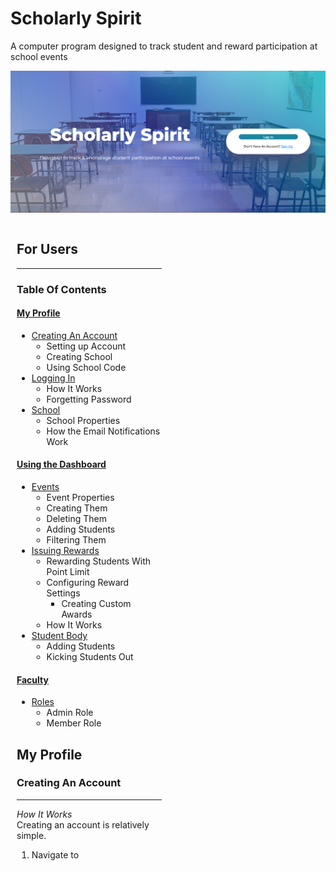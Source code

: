 # **Scholarly Spirit**

A computer program designed to track student and reward participation at school events

![](./readme-images/title-screen.png)

<div style="display: flex;">
  <div style="width: 50%; padding: 0 10px;">
    <!-- Markdown content for the first column goes here -->

## **For Users**

---

### **Table Of Contents**

#### [My Profile](#my-profile)

- [Creating An Account](#AccountCreate)
  - Setting up Account
  - Creating School
  - Using School Code
- [Logging In](#login)
  - How It Works
  - Forgetting Password
- [School](#school)
  - School Properties
  - How the Email Notifications Work

#### [Using the Dashboard](#using-the-Dashboard)

- [Events](#events)
  - Event Properties
  - Creating Them
  - Deleting Them
  - Adding Students
  - Filtering Them
- [Issuing Rewards](#Awards)
  - Rewarding Students With Point Limit
  - Configuring Reward Settings
    - Creating Custom Awards
  - How It Works
- [Student Body](#Students)
  - Adding Students
  - Kicking Students Out

#### [Faculty](#faculty)

- [Roles](#role)
  - Admin Role
  - Member Role

<section id = "#my-profile">

## **My Profile**

<div>

### **Creating An Account**

---

_How It Works_  
Creating an account is relatively simple.

1. Navigate to
</div>
</section>
  </div>
  <div style="width: 50%; padding: 0 10px;">
    <!-- Markdown content for the second column goes here -->
  </div>
</div>
